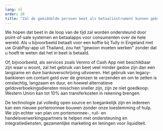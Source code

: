 ```yaml
---
lang: nl
order: 26
title: "Zal de gemiddelde persoon beet als betaalinstrument kunnen gebruiken?"
---
```


We hopen dat beet in de loop van de tijd zal worden ondersteund door point-of-sale systemen en betaalapps voor consumenten over de hele wereld. Als u bijvoorbeeld betaalt voor een koffie bij Tully in Engeland met uw GrabPay-app uit Thailand, zou het "gewoon moeten werken" zonder dat u hoeft te weten dat het in beet is betaald.

Of, bijvoorbeeld, als services zoals Venmo of Cash App niet beschikbaar zijn waar u woont, zal het gebruik van beet veel minder gedoe zijn dan een langzame en dure bankoverschrijving uitvoeren. Het gebruik van legacy-bankieren om contant geld over de grenzen te verzenden en om te zetten is omslachtig, langzaam en duur, en hoewel alternatieve geldoverboekingsdiensten misschien sneller zijn, zijn ze niet goedkoop: Western Union kan tot 10% aan transferkosten in rekening brengen.

De technologie zal volledig open source en toegankelijk zijn en iedereen kan een nieuwe portemonnee bouwen zonder onze toestemming of hulp. We zijn echter van plan om portemonnee-, ruil- en handelsverwerkingspartners te helpen met ondersteuning en integratiediensten, gezamenlijke marketing en leningen voor liquiditeit.
